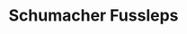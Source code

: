 ---
title: "Schumacher Fussleps"
url: /neustadt-an-der-weinstrasse/schumacher-fussleps/
shop: Schuhe
---